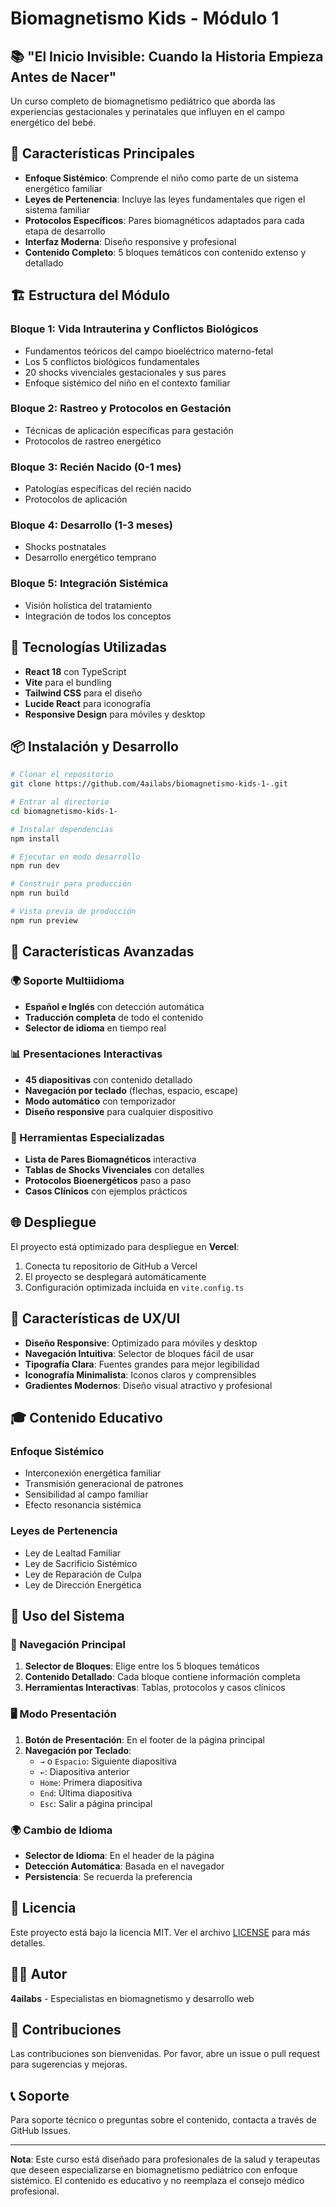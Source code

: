 # Biomagnetismo Kids - Módulo 1

## 📚 "El Inicio Invisible: Cuando la Historia Empieza Antes de Nacer"

Un curso completo de biomagnetismo pediátrico que aborda las experiencias gestacionales y perinatales que influyen en el campo energético del bebé.

## 🎯 Características Principales

- **Enfoque Sistémico**: Comprende el niño como parte de un sistema energético familiar
- **Leyes de Pertenencia**: Incluye las leyes fundamentales que rigen el sistema familiar
- **Protocolos Específicos**: Pares biomagnéticos adaptados para cada etapa de desarrollo
- **Interfaz Moderna**: Diseño responsive y profesional
- **Contenido Completo**: 5 bloques temáticos con contenido extenso y detallado

## 🏗️ Estructura del Módulo

### Bloque 1: Vida Intrauterina y Conflictos Biológicos
- Fundamentos teóricos del campo bioeléctrico materno-fetal
- Los 5 conflictos biológicos fundamentales
- 20 shocks vivenciales gestacionales y sus pares
- Enfoque sistémico del niño en el contexto familiar

### Bloque 2: Rastreo y Protocolos en Gestación
- Técnicas de aplicación específicas para gestación
- Protocolos de rastreo energético

### Bloque 3: Recién Nacido (0-1 mes)
- Patologías específicas del recién nacido
- Protocolos de aplicación

### Bloque 4: Desarrollo (1-3 meses)
- Shocks postnatales
- Desarrollo energético temprano

### Bloque 5: Integración Sistémica
- Visión holística del tratamiento
- Integración de todos los conceptos

## 🚀 Tecnologías Utilizadas

- **React 18** con TypeScript
- **Vite** para el bundling
- **Tailwind CSS** para el diseño
- **Lucide React** para iconografía
- **Responsive Design** para móviles y desktop

## 📦 Instalación y Desarrollo

```bash
# Clonar el repositorio
git clone https://github.com/4ailabs/biomagnetismo-kids-1-.git

# Entrar al directorio
cd biomagnetismo-kids-1-

# Instalar dependencias
npm install

# Ejecutar en modo desarrollo
npm run dev

# Construir para producción
npm run build

# Vista previa de producción
npm run preview
```

## 🚀 Características Avanzadas

### 🌍 Soporte Multiidioma
- **Español e Inglés** con detección automática
- **Traducción completa** de todo el contenido
- **Selector de idioma** en tiempo real

### 📊 Presentaciones Interactivas
- **45 diapositivas** con contenido detallado
- **Navegación por teclado** (flechas, espacio, escape)
- **Modo automático** con temporizador
- **Diseño responsive** para cualquier dispositivo

### 🧲 Herramientas Especializadas
- **Lista de Pares Biomagnéticos** interactiva
- **Tablas de Shocks Vivenciales** con detalles
- **Protocolos Bioenergéticos** paso a paso
- **Casos Clínicos** con ejemplos prácticos

## 🌐 Despliegue

El proyecto está optimizado para despliegue en **Vercel**:

1. Conecta tu repositorio de GitHub a Vercel
2. El proyecto se desplegará automáticamente
3. Configuración optimizada incluida en `vite.config.ts`

## 📱 Características de UX/UI

- **Diseño Responsive**: Optimizado para móviles y desktop
- **Navegación Intuitiva**: Selector de bloques fácil de usar
- **Tipografía Clara**: Fuentes grandes para mejor legibilidad
- **Iconografía Minimalista**: Iconos claros y comprensibles
- **Gradientes Modernos**: Diseño visual atractivo y profesional

## 🎓 Contenido Educativo

### Enfoque Sistémico
- Interconexión energética familiar
- Transmisión generacional de patrones
- Sensibilidad al campo familiar
- Efecto resonancia sistémica

### Leyes de Pertenencia
- Ley de Lealtad Familiar
- Ley de Sacrificio Sistémico
- Ley de Reparación de Culpa
- Ley de Dirección Energética

## 🎯 Uso del Sistema

### 📱 Navegación Principal
1. **Selector de Bloques**: Elige entre los 5 bloques temáticos
2. **Contenido Detallado**: Cada bloque contiene información completa
3. **Herramientas Interactivas**: Tablas, protocolos y casos clínicos

### 🖥️ Modo Presentación
1. **Botón de Presentación**: En el footer de la página principal
2. **Navegación por Teclado**:
   - `→` o `Espacio`: Siguiente diapositiva
   - `←`: Diapositiva anterior
   - `Home`: Primera diapositiva
   - `End`: Última diapositiva
   - `Esc`: Salir a página principal

### 🌍 Cambio de Idioma
- **Selector de Idioma**: En el header de la página
- **Detección Automática**: Basada en el navegador
- **Persistencia**: Se recuerda la preferencia

## 📄 Licencia

Este proyecto está bajo la licencia MIT. Ver el archivo [LICENSE](LICENSE) para más detalles.

## 👨‍💻 Autor

**4ailabs** - Especialistas en biomagnetismo y desarrollo web

## 🤝 Contribuciones

Las contribuciones son bienvenidas. Por favor, abre un issue o pull request para sugerencias y mejoras.

## 📞 Soporte

Para soporte técnico o preguntas sobre el contenido, contacta a través de GitHub Issues.

---

**Nota**: Este curso está diseñado para profesionales de la salud y terapeutas que deseen especializarse en biomagnetismo pediátrico con enfoque sistémico. El contenido es educativo y no reemplaza el consejo médico profesional.
